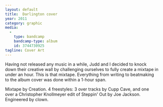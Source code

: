 ```yaml
---
layout: default
title:  Darlington cover
year: 2011
category: graphic
media:
  -
    type: bandcamp
    bandcamp-type: album
    id: 3744730925
tagline: Cover Art
---
```

Having not released any music in a while, Judd and I decided to knock down their creative wall by challenging ourselves to fully create a mixtape in under an hour. This is that mixtape. Everything from writing to beatmaking to the album cover was done within a 1-hour span.

Mixtape by Creation. 4 freestyles: 3 over tracks by Cupp Cave, and one over a Christopher Knollmeyer edit of Steppin' Out by Joe Jackson. Engineered by clown.
